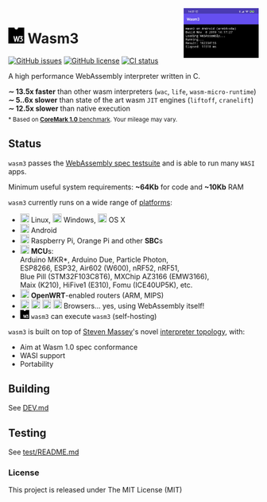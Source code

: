 <img align="right" width="30%" src="/extra/screenshot.png">

# <img src="/extra/wasm-symbol.svg" width="32" height="32" /> Wasm3

[![GitHub issues](https://img.shields.io/github/issues/wasm3/wasm3.svg)](https://github.com/wasm3/wasm3/issues)
[![GitHub license](https://img.shields.io/badge/license-MIT-blue.svg)](https://github.com/wasm3/wasm3)
[![CI status](https://github.com/wasm3/wasm3/workflows/tests/badge.svg)](https://github.com/wasm3/wasm3/actions)

A high performance WebAssembly interpreter written in C.

**∼ 13.5x faster** than other wasm interpreters (`wac`, `life`, `wasm-micro-runtime`)  
**∼ 5..6x slower** than state of the art wasm `JIT` engines (`liftoff`, `cranelift`)  
**∼ 12.5x slower** than native execution  
<sub>* Based on [**CoreMark 1.0** benchmark](/test/benchmark/coremark). Your mileage may vary.</sub>

## Status

`wasm3` passes the [WebAssembly spec testsuite](https://github.com/WebAssembly/spec/tree/master/test/core) and is able to run many `WASI` apps.

Minimum useful system requirements: **~64Kb** for code and **~10Kb** RAM

`wasm3` currently runs on a wide range of [platforms](/platforms):
- <img src="https://cdn.rawgit.com/simple-icons/simple-icons/develop/icons/linux.svg" width="18" height="18" /> Linux,
<img src="https://cdn.rawgit.com/simple-icons/simple-icons/develop/icons/windows.svg" width="18" height="18" /> Windows,
<img src="https://cdn.rawgit.com/simple-icons/simple-icons/develop/icons/apple.svg" width="18" height="18" /> OS X
- <img src="https://cdn.rawgit.com/simple-icons/simple-icons/develop/icons/android.svg" width="18" height="18" /> Android
- <img src="https://cdn.rawgit.com/simple-icons/simple-icons/develop/icons/raspberrypi.svg" width="18" height="18" /> Raspberry Pi, Orange Pi and other **SBC**s
- <img src="https://cdn.rawgit.com/feathericons/feather/master/icons/cpu.svg" width="18" height="18" /> **MCU**s:  
 Arduino MKR*, Arduino Due, Particle Photon,  
 ESP8266, ESP32, Air602 (W600), nRF52, nRF51,  
 Blue Pill (STM32F103C8T6), MXChip AZ3166 (EMW3166),  
 Maix (K210), HiFive1 (E310), Fomu (ICE40UP5K), etc.
- <img src="https://cdn.rawgit.com/feathericons/feather/master/icons/wifi.svg" width="18" height="18" /> **OpenWRT**-enabled routers (ARM, MIPS)
- <img src="https://cdn.rawgit.com/simple-icons/simple-icons/develop/icons/mozillafirefox.svg" width="18" height="18" /> <img src="https://cdn.rawgit.com/simple-icons/simple-icons/develop/icons/googlechrome.svg" width="18" height="18" /> <img src="https://cdn.rawgit.com/simple-icons/simple-icons/develop/icons/safari.svg" width="18" height="18" /> <img src="https://cdn.rawgit.com/simple-icons/simple-icons/develop/icons/microsoftedge.svg" width="18" height="18" /> Browsers... yes, using WebAssembly itself!
- <img src="extra/wasm-symbol.svg" width="18" height="18" /> `wasm3` can execute `wasm3` (self-hosting)

`wasm3` is built on top of [Steven Massey](https://github.com/soundandform)'s novel [interpreter topology](/source/README.md), with:
- Aim at Wasm 1.0 spec conformance
- WASI support
- Portability

## Building

See [DEV.md](./DEV.md)

## Testing

See [test/README.md](./test/README.md)

### License
This project is released under The MIT License (MIT)
